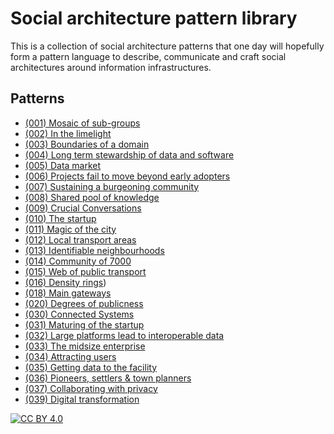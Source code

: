 # Social architecture pattern library

This is a collection of social architecture patterns that one day will hopefully form a pattern language to describe, communicate and craft social architectures around information infrastructures.


## Patterns

* [(001) Mosaic of sub-groups](patterns/(001)%20Mosaic%20of%20sub-groups/README.md)
* [(002) In the limelight](patterns/(002)%20In%20the%20limelight/README.md)
* [(003) Boundaries of a domain](patterns/(003)%20Boundaries%20of%20a%20domain/README.md)
* [(004) Long term stewardship of data and software](patterns/(004)%20Long%20term%20stewardship%20of%20data%20and%20software/README.md)
* [(005) Data market](patterns/(005)%20Data%20market/README.md)
* [(006) Projects fail to move beyond early adopters](patterns/(006)%20Projects%20fail%20to%20move%20beyond%20early%20adopters/README.md)
* [(007) Sustaining a burgeoning community](patterns/(007)%20Sustaining%20a%20burgeoning%20community/README.md)
* [(008) Shared pool of knowledge](patterns/(008)%20Shared%20pool%20of%20knowledge/README.md)
* [(009) Crucial Conversations](patterns/(009)%20Crucial%20Conversations/README.md)
* [(010) The startup](patterns/(010)%20The%20startup/README.md)
* [(011) Magic of the city](patterns/(011)%20Magic%20of%20the%20city/README.md)
* [(012) Local transport areas](patterns/(012)%20Local%20transport%20areas/README.md)
* [(013) Identifiable neighbourhoods](patterns/(013)%20Identifiable%20neighbourhoods/README.md)
* [(014) Community of 7000](patterns/(014)%20Community%20of%207000/RAEDME.md)
* [(015) Web of public transport](patterns/(015)%20Web%20of%20public%20transport/README.md)
* [(016) Density rings](patterns/(016)%20Density%20rings/README.md))
* [(018) Main gateways](patterns/(018)%20Main%20gateways/README.md)
* [(020) Degrees of publicness](patterns/(020)%20Degrees%20of%20publicness/README.md)
* [(030) Connected Systems](patterns/(030)%20Connected%20Systems/README.md)
* [(031) Maturing of the startup](patterns/(031)%20Maturing%20of%20the%20startup/README.md)
* [(032) Large platforms lead to interoperable data](patterns/(032)%20Large%20platforms%20lead%20to%20interoperable%20data/README.md)
* [(033) The midsize enterprise](patterns/(033)%20The%20midsize%20enterprise/README.md)
* [(034) Attracting users](patterns/(034)%20Attracting%20users/README.md)
* [(035) Getting data to the facility](patterns/(035)%20Getting%20data%20to%20the%20facility/README.md)
* [(036) Pioneers, settlers & town planners](patterns/(036)%20Pioneers%2C%20settlers%20%26%20town%20planners/README.md)
* [(037) Collaborating with privacy](patterns/(037)%20Collaborating%20with%20privacy/README.md)
* [(039) Digital transformation](patterns/(039)%20Digital%20transformation/README.md)


[![CC BY 4.0][cc-by-image]][cc-by]

[cc-by]: http://creativecommons.org/licenses/by/4.0/
[cc-by-image]: https://i.creativecommons.org/l/by/4.0/88x31.png
